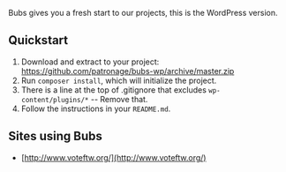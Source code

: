 Bubs gives you a fresh start to our projects, this is the WordPress version.

## Quickstart

1. Download and extract to your project: https://github.com/patronage/bubs-wp/archive/master.zip
2. Run `composer install`, which will initialize the project.
3. There is a line at the top of .gitignore that excludes `wp-content/plugins/*` -- Remove that.
4. Follow the instructions in your `README.md`.

## Sites using Bubs

- [http://www.voteftw.org/](http://www.voteftw.org/)
